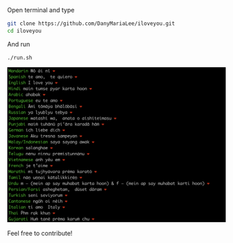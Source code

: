 Open terminal and type

```bash
git clone https://github.com/DanyMariaLee/iloveyou.git
cd iloveyou
```

And run
```bash
./run.sh
```

[![N|Solid](./output.png)](https://nodesource.com/products/nsolid)

Feel free to contribute!

